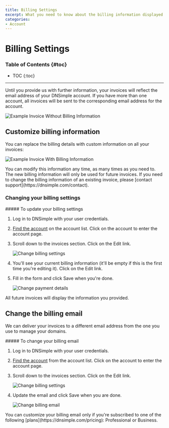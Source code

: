 ```yaml
---
title: Billing Settings
excerpt: What you need to know about the billing information displayed on every invoice.
categories:
- Account
---
```


# Billing Settings

### Table of Contents {#toc}

* TOC
{:toc}

---

Until you provide us with further information, your invoices will reflect the email address of your DNSimple account. If you have more than one account, all invoices will be sent to the corresponding email address for the account.

![Example Invoice Without Billing Information](/files/account-billing-settings-invoice-1.png)


## Customize billing information

You can replace the billing details with custom information on all your invoices:

![Example Invoice With Billing Information](/files/account-billing-settings-invoice-2.png)

<info>
You can modify this information any time, as many times as you need to. The new billing information will only be used for future invoices. If you need to change the billing information of an existing invoice, please [contact support](https://dnsimple.com/contact).
</info>


### Changing your billing settings

<div class="section-steps" markdown="1">
##### To update your billing settings

1.  Log in to DNSimple with your user credentials.
1.  [Find the account](https://dnsimple.com/user) on the account list. Click on the account to enter the account page.
1.  Scroll down to the invoices section. Click on the <label>Edit</label> link.

    ![Change billing settings](/files/account-billing-settings-link.png)

1.  You'll see your current billing information (it'll be empty if this is the first time you're editing it). Click on the <label>Edit</label> link.
1.  Fill in the form and click <label>Save</label> when you're done.

    ![Change payment details](/files/account-billing-settings-update.png)
</div>


All future invoices will display the information you provided.

## Change the billing email

We can deliver your invoices to a different email address from the one you use to manage your domains.

<div class="section-steps" markdown="1">
##### To change your billing email

1.  Log in to DNSimple with your user credentials.
1.  [Find the account](https://dnsimple.com/user) from the account list. Click on the account to enter the account page.
1.  Scroll down to the invoices section. Click on the <label>Edit</label> link.

    ![Change billing settings](/files/account-billing-settings-link.png)

1.  Update the email and click <label>Save</label> when you are done.

    ![Change billing email](/files/account-edit-billing-email-update.png)

</div>

<info>
You can customize your billing email only if you're subscribed to one of the following [plans](https://dnsimple.com/pricing): Professional or Business.
</info>
